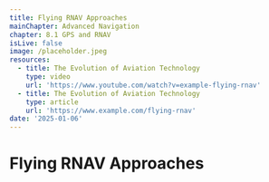 ```yaml
---
title: Flying RNAV Approaches
mainChapter: Advanced Navigation
chapter: 8.1 GPS and RNAV
isLive: false
image: /placeholder.jpeg
resources:
  - title: The Evolution of Aviation Technology
    type: video
    url: 'https://www.youtube.com/watch?v=example-flying-rnav'
  - title: The Evolution of Aviation Technology
    type: article
    url: 'https://www.example.com/flying-rnav'
date: '2025-01-06'
---
```


# Flying RNAV Approaches
